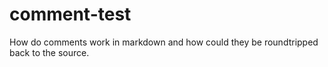 comment-test
============

How do comments work in markdown and how could they be roundtripped back to the source.
